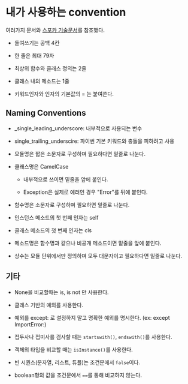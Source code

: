 # 내가 사용하는 convention

여러가지 문서와 [스포카 기술문서](https://spoqa.github.io/2012/08/03/about-python-coding-convention.html)를 참조했다.

* 들여쓰기는 공백 4칸

* 한 줄은 최대 79자

* 최상위 함수와 클래스 정의는 2줄

* 클래스 내의 메소드는 1줄

* 키워드인자와 인자의 기본값의 = 는 붙여쓴다.

## Naming Conventions

* _single_leading_underscore: 내부적으로 사용되는 변수

* single_trailing_underscire: 파이썬 기본 키워드와 충돌을 피하려고 사용

* 모듈명은 짧은 소문자로 구성하며 필요하다면 밑줄로 나눈다.

* 클래스명은 CamelCase

    * 내부적으로 쓰이면 밑줄을 앞에 붙인다.

    * Exception은 실제로 에러인 경우 "Error"를 뒤에 붙인다.

* 함수명은 소문자로 구성하며 필요하면 밑줄로 나눈다.

* 인스턴스 메소드의 첫 번째 인자는 self

* 클래스 메소드의 첫 번째 인자는 cls

* 메소드명은 함수명과 같으나 비공개 메소드이면 밑줄을 앞에 붙인다.

* 상수는 모듈 단위에서만 정의하며 모두 대문자이고 필요하다면 밑줄로 나눈다.

## 기타

* None을 비교할때는 is, is not 만 사용한다.

* 클래스 기반의 예외를 사용한다.

* 예외를 except: 로 설정하지 말고 명확한 예외를 명시한다. (ex: except ImportError:)

* 접두사나 접미사를 검사할 때는 `startswith()`, `endswith()`를 사용한다.

* 객체의 타입을 비교할 때는 `isInstance()`를 사용한다.

* 빈 시퀀스(문자열, 리스트, 튜플)는 조건문에서 `false`이다.

* boolean형의 값을 조건문에서 `==`를 통해 비교하지 않는다.

